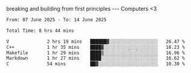 breaking and building from first principles --- Computers <3

<!--START_SECTION:waka-->

```txt
From: 07 June 2025 - To: 14 June 2025

Total Time: 8 hrs 44 mins

V              2 hrs 19 mins   ██████▓░░░░░░░░░░░░░░░░░░   26.47 %
C++            1 hr 35 mins    ████▓░░░░░░░░░░░░░░░░░░░░   18.23 %
Makefile       1 hr 29 mins    ████▒░░░░░░░░░░░░░░░░░░░░   16.96 %
Markdown       1 hr 27 mins    ████░░░░░░░░░░░░░░░░░░░░░   16.62 %
C              54 mins         ██▓░░░░░░░░░░░░░░░░░░░░░░   10.30 %
```

<!--END_SECTION:waka-->
